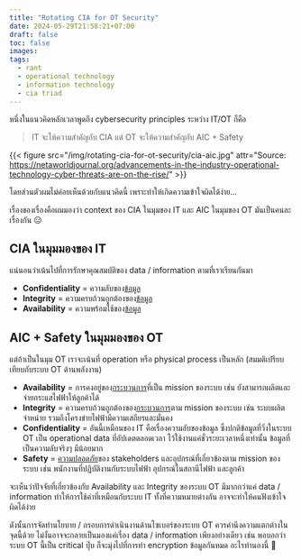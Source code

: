 ```yaml
---
title: "Rotating CIA for OT Security"
date: 2024-05-29T21:58:21+07:00
draft: false
toc: false
images:
tags:
  - rant
  - operational technology
  - information technology
  - cia triad
---
```


หนึ่งในแนวคิดหลักเวลาพูดถึง cybersecurity principles ระหว่าง IT/OT ก็คือ

> IT จะให้ความสำคัญกับ CIA แต่ OT จะให้ความสำคัญกับ AIC + Safety

{{< figure src="/img/rotating-cia-for-ot-security/cia-aic.jpg" attr="Source: https://netaworldjournal.org/advancements-in-the-industry-operational-technology-cyber-threats-are-on-the-rise/" >}}

โดยส่วนตัวผมไม่ค่อยเห็นด้วยกับแนวคิดนี้ เพราะทำให้เกิดความเข้าใจผิดได้ง่าย&hellip;

เรื่องของเรื่องคือผมมองว่า context ของ CIA ในมุมของ IT และ AIC ในมุมของ OT มันเป็นคนละเรื่องกัน 😑

## CIA ในมุมมองของ IT

แน่นอนว่าเน้นไปที่การรักษาคุณสมบัติของ data / information ตามที่เราเรียนกันมา

* **Confidentiality** = ความลับของ<ins>ข้อมูล</ins>
* **Integrity** = ความครบถ้วนถูกต้องของ<ins>ข้อมูล</ins>
* **Availability** = ความพร้อมใช้ของ<ins>ข้อมูล</ins>

## AIC + Safety ในมุมมองของ OT

แต่ถ้าเป็นในมุม OT เราจะเน้นที่ operation หรือ physical process เป็นหลัก (สมมติเปรียบเทียบกับระบบ OT ด้านพลังงาน)

* **Availability** = การคงอยู่ของ<ins>กระบวนการ</ins>ที่เป็น mission ของระบบ เช่น ยังสามารถผลิตและจ่ายกระแสไฟฟ้าให้ลูกค้าได้
* **Integrity** = ความครบถ้วนถูกต้องของ<ins>กระบวนการ</ins>ตาม mission ของระบบ เช่น ระบบผลิต จำหน่าย รวมถึงโครงข่ายไฟฟ้ามีความเสถียรและมั่นคง
* **Confidentiality** = อันนี้เหมือนของ IT คือเรื่องความลับของข้อมูล ซึ่งปกติข้อมูลที่วิ่งในระบบ OT เป็น operational data ที่อัปเดตตลอดเวลา ไว้ใช้งานแค่ชั่วระยะเวลาหนึ่งเท่านั้น ข้อมูลที่เป็นความลับจริงๆ มีน้อยมาก
* **Safety** = <ins>ความปลอดภัย</ins>ของ stakeholders และอุปกรณ์ที่เกี่ยวข้องตาม mission ของระบบ เช่น พนักงานที่ปฏิบัติงานกับระบบไฟฟ้า อุปกรณ์ในสถานีไฟฟ้า และลูกค้า

จะเห็นว่าปัจจัยที่เกี่ยวข้องกับ Availability และ Integrity ของระบบ OT มีมากกว่าแค่ data / information ทำให้การใช้คำที่เหมือนกับระบบ IT ทั้งที่ความหมายต่างกัน อาจจะทำให้คนฟังเข้าใจผิดได้ง่าย

ดังนั้นการจัดทำนโยบาย / กรอบการดำเนินงานด้านไซเบอร์ของระบบ OT ควรคำนึงความแตกต่างในจุดนี้ด้วย ไม่งั้นอาจจะกลายเป็นมองแค่เรื่อง data / information เพียงอย่างเดียว เช่น พอบอกว่าระบบ OT นี้เป็น critical ปุ๊บ ก็จะมุ่งไปที่การทำ encryption ข้อมูลกันหมด อะไรทำนองนี้ 🤪
